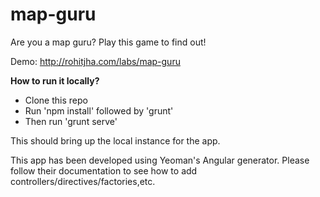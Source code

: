 map-guru
========

Are you a map guru? Play this game to find out!

Demo: http://rohitjha.com/labs/map-guru

**How to run it locally?**

* Clone this repo
* Run 'npm install' followed by 'grunt'
* Then run 'grunt serve' 

This should bring up the local instance for the app.

This app has been developed using Yeoman's Angular generator. 
Please follow their documentation to see how to add controllers/directives/factories,etc.
